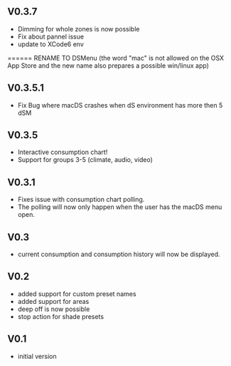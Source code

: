 V0.3.7
-------
* Dimming for whole zones is now possible
* Fix about pannel issue
* update to XCode6 env

====== RENAME TO DSMenu (the word "mac" is not allowed on the OSX App Store and the new name also prepares a possible win/linux app)

V0.3.5.1
-------
* Fix Bug where macDS crashes when dS environment has more then 5 dSM

V0.3.5
-------
* Interactive consumption chart!
* Support for groups 3-5 (climate, audio, video)

V0.3.1
-------
* Fixes issue with consumption chart polling.
* The polling will now only happen when the user has the macDS menu open.

V0.3
-------
* current consumption and consumption history will now be displayed.

V0.2
-------
* added support for custom preset names
* added support for areas
* deep off is now possible
* stop action for shade presets

V0.1
-------
* initial version